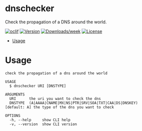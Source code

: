 dnschecker
==========

Check the propagation of a DNS around the world.

[![oclif](https://img.shields.io/badge/cli-oclif-brightgreen.svg)](https://oclif.io)
[![Version](https://img.shields.io/npm/v/dnschecker.svg)](https://npmjs.org/package/dnschecker)
[![Downloads/week](https://img.shields.io/npm/dw/dnschecker.svg)](https://npmjs.org/package/dnschecker)
[![License](https://img.shields.io/npm/l/dnschecker.svg)](https://github.com/hpiaia/dnschecker/blob/master/package.json)

* [Usage](#usage)

# Usage

```
check the propagation of a dns around the world

USAGE
  $ dnschecker URI [DNSTYPE]

ARGUMENTS
  URI      the uri you want to check the dns
  DNSTYPE  (A|AAAA|CNAME|MX|NS|PTR|SRV|SOA|TXT|CAA|DS|DNSKEY) [default: A] the type of the dns you want to check

OPTIONS
  -h, --help     show CLI help
  -v, --version  show CLI version
```
